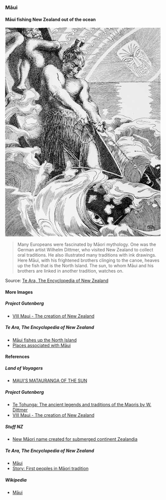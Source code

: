 ### Māui

#### Māui fishing New Zealand out of the ocean

![Māui fishing the North Island of New Zealand](pictures/maui-fishing-new-zealand.jpg)

> Many Europeans were fascinated by Māori mythology.
> One was the German artist Wilhelm Dittmer,
> who visited New Zealand to collect oral traditions.
> He also illustrated many traditions with ink drawings.
> Here Māui, with his frightened brothers clinging to the canoe,
> heaves up the fish that is the North Island.
> The sun, to whom Māui and his brothers are linked
> in another tradition, watches on.

Source: [Te Ara, The Encyclopedia of New Zealand](https://teara.govt.nz/en/artwork/2383/maui-fishing-new-zealand-out-of-the-ocean)

#### More Images

##### Project Gutenberg

* [VIII Maui - The creation of New Zealand](https://www.gutenberg.org/files/54610/54610-h/54610-h.htm#VIII)

##### Te Ara, The Encyclopedia of New Zealand

* [Māui fishes up the North Island](https://teara.govt.nz/en/artwork/5982/maui-fishes-up-the-north-island)
* [Places associated with Māui](https://teara.govt.nz/en/map/2382/places-associated-with-maui)

#### References

##### Land of Voyagers

* [MAUI'S MATAURANGA OF THE SUN](https://www.thevoyage.co.nz/en/video/72_MAUI-S-MATAURANGA-OF-THE-SUN)

##### Project Gutenberg

* [Te Tohunga: The ancient legends and traditions of the Maoris by W. Dittmer](https://www.gutenberg.org/ebooks/54610)
* [VIII Maui - The creation of New Zealand](https://www.gutenberg.org/files/54610/54610-h/54610-h.htm#VIII)

##### Stuff NZ

* [New Māori name created for submerged continent Zealandia](https://www.stuff.co.nz/national/112578516/new-mori-name-created-for-submerged-continent-zealandia)

##### Te Ara, The Encyclopedia of New Zealand

* [Māui](https://teara.govt.nz/en/first-peoples-in-maori-tradition/page-3)
* [Story: First peoples in Māori tradition](https://teara.govt.nz/en/first-peoples-in-maori-tradition)

##### Wikipedia

* [Māui](https://en.wikipedia.org/wiki/M%C4%81ui_(mythology))
